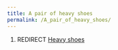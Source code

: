```yaml
---
title: A pair of heavy shoes
permalink: /A_pair_of_heavy_shoes/
---
```


1.  REDIRECT [Heavy shoes](Heavy_shoes "wikilink")